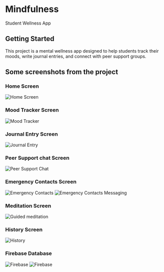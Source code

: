 # Mindfulness

Student Wellness App

## Getting Started

This project is a mental wellness app designed to help students track their moods,
write journal entries, and connect with peer support groups.

## Some screenshots from the project

### Home Screen
![Home Screen](screenshots/home.png)

### Mood Tracker Screen
![Mood Tracker](screenshots/mood.png)

### Journal Entry Screen
![Journal Entry](screenshots/journal.png)

### Peer Support chat Screen
![Peer Support Chat](screenshots/chat1.png)

### Emergency Contacts Screen
![Emergency Contacts](screenshots/emergency_contacts.png)
![Emergency Contacts Messaging](screenshots/message.png)

### Meditation Screen
![Guided meditation](screenshots/guided_meditation.png)

### History Screen
![History](screenshots/history.png)

### Firebase Database
![Firebase](screenshots/firebase1.png)
![Firebase](screenshots/firebase2.png)
